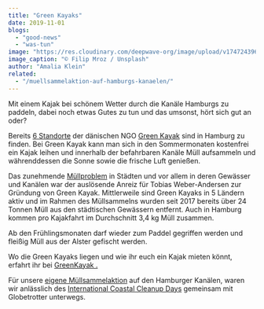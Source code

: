 ```yaml
---
title: "Green Kayaks"
date: 2019-11-01
blogs: 
  - "good-news"
  - "was-tun"
image: "https://res.cloudinary.com/deepwave-org/image/upload/v1747243969/deepwave.org/filip-mroz-zK049OFP4uI-unsplash-scaled.jpg"
image_caption: "© Filip Mroz / Unsplash"
author: "Amalia Klein"
related: 
  - "/muellsammelaktion-auf-hamburgs-kanaelen/"
---
```


Mit einem Kajak bei schönem Wetter durch die Kanäle Hamburgs zu paddeln, dabei noch etwas Gutes zu tun und das umsonst, hört sich gut an oder?

Bereits [6 Standorte](https://www.greenkayak.org/booking/all/germany/hamburg/) der dänischen NGO [Green Kayak](https://www.greenkayak.org/about-us/) sind in Hamburg zu finden. Bei Green Kayak kann man sich in den Sommermonaten kostenfrei ein Kajak leihen und innerhalb der befahrbaren Kanäle Müll aufsammeln und währenddessen die Sonne sowie die frische Luft genießen.

Das zunehmende [Müllproblem](https://www.deepwave.org/die-ozeane/verschmutzung/) in Städten und vor allem in deren Gewässer und Kanälen war der auslösende Anreiz für Tobias Weber-Andersen zur Gründung von Green Kayak. Mittlerweile sind Green Kayaks in 5 Ländern aktiv und im Rahmen des Müllsammelns wurden seit 2017 bereits über 24 Tonnen Müll aus den städtischen Gewässern entfernt. Auch in Hamburg kommen pro Kajakfahrt im Durchschnitt 3,4 kg Müll zusammen.

Ab den Frühlingsmonaten darf wieder zum Paddel gegriffen werden und fleißig Müll aus der Alster gefischt werden.

Wo die Green Kayaks liegen und wie ihr euch ein Kajak mieten könnt, erfahrt ihr bei [GreenKayak .](https://www.greenkayak.org/booking/all/germany/hamburg/)

Für unsere [eigene Müllsammelaktion](https://www.deepwave.org/muellsammelaktion-auf-hamburgs-kanaelen/) auf den Hamburger Kanälen, waren wir anlässlich des [International Coastal Cleanup Days](https://oceanconservancy.org/trash-free-seas/international-coastal-cleanup/) gemeinsam mit Globetrotter unterwegs.
